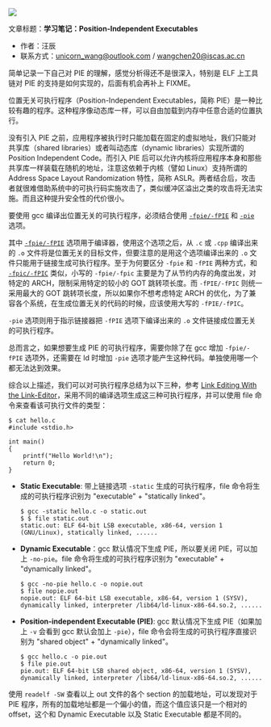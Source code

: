 ![](./diagrams/linker-loader.png)

文章标题：**学习笔记：Position-Independent Executables**

- 作者：汪辰
- 联系方式：<unicorn_wang@outlook.com> / <wangchen20@iscas.ac.cn>

<!-- TOC -->


<!-- /TOC -->

简单记录一下自己对 PIE 的理解，感觉分析得还不是很深入，特别是 ELF 上工具链对 PIE 的支持是如何实现的，后面有机会再补上 FIXME。

位置无关可执行程序（Position-Independent Executables，简称 PIE）是一种比较有趣的程序。这种程序像动态库一样，可以自由加载到内存中任意合适的位置执行。

没有引入 PIE 之前，应用程序被执行时只能加载在固定的虚拟地址，我们只能对共享库（shared libraries）或者叫动态库（dynamic libraries）实现所谓的 Position Independent Code。而引入 PIE 后可以允许内核将应用程序本身和那些共享库一样装载在随机的地址，注意这依赖于内核（譬如 Linux）支持所谓的 Address Space Layout Randomization 特性，简称 ASLR。两者结合后，攻击者就很难借助系统中的可执行码实施攻击了，类似缓冲区溢出之类的攻击将无法实施。而且这种提升安全性的代价很小。

要使用 gcc 编译出位置无关的可执行程序，必须结合使用 [`-fpie/-fPIE`][7] 和 [`-pie`][8] 选项。

其中 [`-fpie/-fPIE`][7] 选项用于编译器，使用这个选项之后，从 `.c` 或 `.cpp` 编译出来的 `.o` 文件将是位置无关的目标文件，但要注意的是用这个选项编译出来的 `.o` 文件只能用于链接生成可执行程序。至于为何要区分 `-fpie` 和 `-fPIE` 两种方式，和 [`-fpic/-fPIC`][9] 类似，小写的 `-fpie/-fpic` 主要是为了从节约内存的角度出发，对特定的 ARCH，限制采用特定的较小的 GOT 跳转项长度。而 `-fPIE/-fPIC` 则统一采用最大的 GOT 跳转项长度，所以如果你不想考虑特定 ARCH 的优化，为了兼容各个系统，在生成位置无关的代码的时候，应该使用大写的 `-fPIE/-fPIC`。

`-pie` 选项则用于指示链接器把 `-fPIE` 选项下编译出来的 `.o` 文件链接成位置无关的可执行程序。

总而言之，如果想要生成 PIE 的可执行程序，需要你除了在 gcc 增加 `-fpie/-fPIE` 选项外，还需要在 ld 时增加 `-pie` 选项才能产生这种代码。单独使用哪一个都无法达到效果。

综合以上描述，我们可以对可执行程序总结为以下三种，参考 [Link Editing With the Link-Editor][10]，采用不同的编译选项生成这三种可执行程序，并可以使用 file 命令来查看该可执行文件的类型：

```shell
$ cat hello.c 
#include <stdio.h>

int main()
{
    printf("Hello World!\n");
    return 0;
}
```

- **Static Executable**: 带上链接选项 `-static` 生成的可执行程序，file 命令将生成的可执行程序识别为 "executable" + "statically linked"。

  ```shell
  $ gcc -static hello.c -o static.out
  $ $ file static.out 
  static.out: ELF 64-bit LSB executable, x86-64, version 1 (GNU/Linux), statically linked, ......
  ```

- **Dynamic Executable**：gcc 默认情况下生成 PIE，所以要关闭 PIE，可以加上 `-no-pie`。file 命令将生成的可执行程序识别为 "executable" + "dynamically linked"。
  ```shell
  $ gcc -no-pie hello.c -o nopie.out
  $ file nopie.out
  nopie.out: ELF 64-bit LSB executable, x86-64, version 1 (SYSV), dynamically linked, interpreter /lib64/ld-linux-x86-64.so.2, ......
  ```

- **Position-independent Executable (PIE)**: gcc 默认情况下生成 PIE（如果加上 `-v` 会看到 gcc 默认会加上 `-pie`），file 命令会将生成的可执行程序直接识别为 "shared object" + "dynamically linked"。

  ```shell
  $ gcc hello.c -o pie.out
  $ file pie.out
  pie.out: ELF 64-bit LSB shared object, x86-64, version 1 (SYSV), dynamically linked, interpreter /lib64/ld-linux-x86-64.so.2, ......
  ```

使用 `readelf -SW` 查看以上 out 文件的各个 section 的加载地址，可以发现对于 PIE 程序，所有的加载地址都是一个偏小的值，而这个值应该只是一个相对的 offset，这个和 Dynamic Executable 以及 Static Executable 都是不同的。


[1]:https://stackoverflow.com/questions/2463150/what-is-the-fpie-option-for-position-independent-executables-in-gcc-and-ld
[2]:https://gcc.gnu.org/legacy-ml/gcc-patches/2003-06/msg00140.html
[3]:https://blog.csdn.net/ivan240/article/details/5363395
[4]:http://richardustc.github.io/2013-05-21-2013-05-21-pie.html
[5]:https://www.cnblogs.com/20170722-kong/articles/12291904.html
[6]:http://en.wikipedia.org/wiki/Address_space_layout_randomization
[7]:https://gcc.gnu.org/onlinedocs/gcc/Code-Gen-Options.html#index-fpie
[8]:https://sourceware.org/binutils/docs/ld/Options.html#index-position-independent-executables
[9]:https://gcc.gnu.org/onlinedocs/gcc/Code-Gen-Options.html#index-fpic
[10]:https://docs.oracle.com/en/operating-systems/solaris/oracle-solaris/11.4/linkers-libraries/link-editing-link-editor.html

